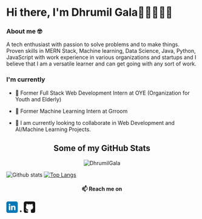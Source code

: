 # Hi there, I'm Dhrumil Gala👋🏼👨🏻‍💻

### About me 🤓
A tech enthusiast with passion to solve problems and to make things. Proven skills in MERN Stack, Machine learning, Data Science, Java, Python, JavaScript with work experience in various organizations and startups and I believe that I am a versatile learner and can get going with any sort of work.

### I'm currently

- 💼 Former Full Stack Web Development Intern at OYE (Organization for Youth and Elderly)

- 💼 Former Machine Learning Intern at Grroom

- 🌱  I am currently looking to collaborate in Web Development and AI/Machine Learning Projects.

<h2 align='center'>Some of my GitHub Stats</h2>

<p align=center> <img src=https://komarev.com/ghpvc/?username=DhrumilGala alt=DhrumilGala /> </p>

![Github stats](https://github-readme-stats.vercel.app/api?username=dhrumilgala&theme=dark&show_icons=true)
[![Top Langs](https://github-readme-stats.vercel.app/api/top-langs/?username=DhrumilGala&layout=compact&theme=dark&hide=dart,MakeFile&langs_count=8)](https://github.com/DhrumilGala/github-readme-stats)


<h4 align='center'>📫 Reach me on</h4>

<p align='center'>

<a href = https://www.linkedin.com/in/dhrumilgala><img src=https://raw.githubusercontent.com/edent/SuperTinyIcons/master/images/svg/linkedin.svg height='30' weight='30'></a> • <a href = https://github.com/dhrumilgala><img src=https://raw.githubusercontent.com/edent/SuperTinyIcons/master/images/svg/github.svg height='30' weight='30'></a>


